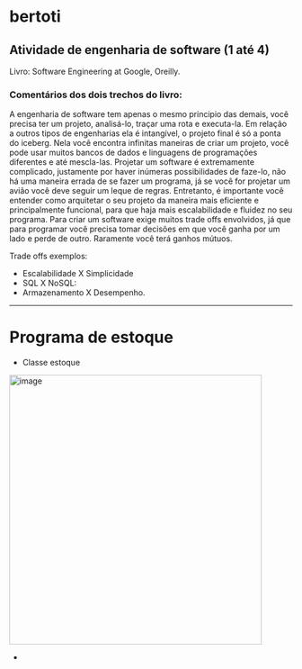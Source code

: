 # bertoti


## Atividade de engenharia de software (1 até 4)

 Livro: 
Software Engineering at Google, Oreilly.

### Comentários dos dois trechos do livro:
 
 A engenharia de software tem apenas o mesmo principio das demais, você 
precisa ter um projeto, analisá-lo, traçar uma rota e executa-la. Em relação 
a outros tipos de engenharias ela é intangível, o projeto final é só a ponta 
do iceberg. Nela você encontra infinitas maneiras de criar um projeto, você 
pode usar muitos bancos de dados e linguagens de programações 
diferentes e até mescla-las. 
Projetar um software é extremamente complicado, justamente por haver 
inúmeras possibilidades de faze-lo, não há uma maneira errada de se fazer 
um programa, já se você for projetar um avião você deve seguir um leque 
de regras. Entretanto, é importante você entender como arquitetar o seu 
projeto da maneira mais eficiente e principalmente funcional, para que haja 
mais escalabilidade e fluidez no seu programa. 
Para criar um software exige muitos trade offs envolvidos, já que para 
programar você precisa tomar decisões em que você ganha por um lado e 
perde de outro. Raramente você terá ganhos mútuos. 


Trade offs exemplos:

- Escalabilidade X Simplicidade
- SQL X NoSQL
- Armazenamento X Desempenho.

---

  # Programa de estoque
  
- Classe estoque

<img width="449" height="479" alt="image" src="https://github.com/user-attachments/assets/f3a88a49-7901-4500-809c-7d401418d8c7" />

- 


